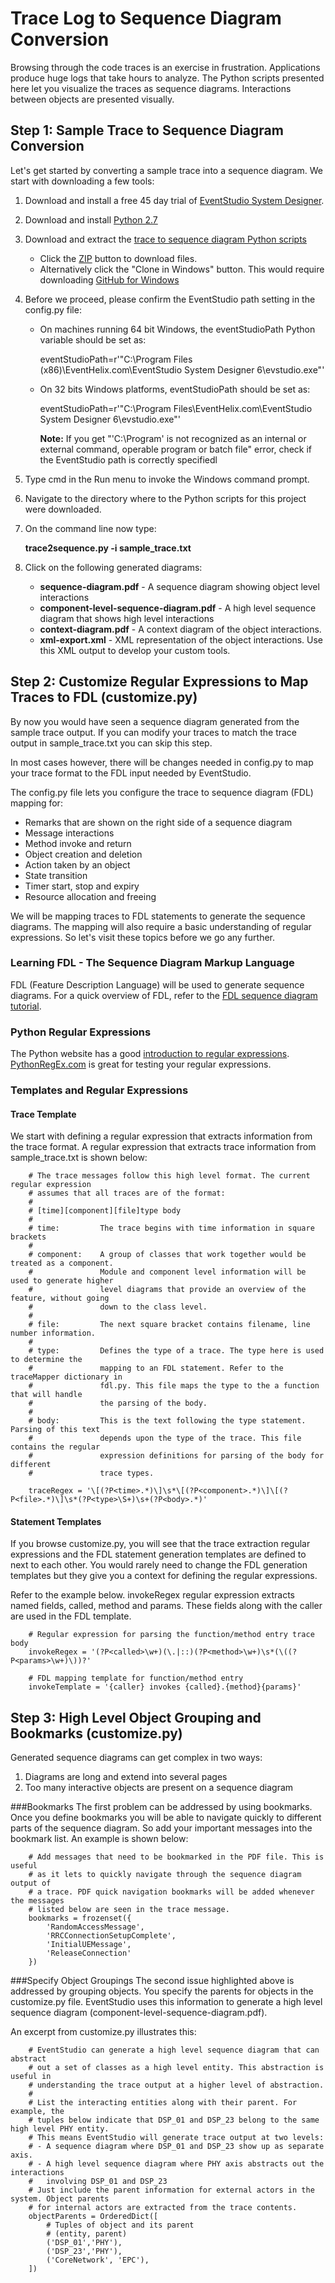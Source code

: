 # Trace Log to Sequence Diagram Conversion

Browsing through the code traces is an exercise in frustration. Applications produce huge logs that take
hours to analyze. The Python scripts presented here let you visualize the traces as sequence diagrams. Interactions
between objects are presented visually.

## Step 1: Sample Trace to Sequence Diagram Conversion

Let's get started by converting a sample trace into a sequence diagram. We start with downloading a few tools:

1. Download and install a free 45 day trial of [EventStudio System Designer](http://www.EventHelix.com/EventStudio).
1. Download and install [Python 2.7](http://www.python.org/getit/releases/2.7/)
1. Download and extract the [trace to sequence diagram Python scripts](https://github.com/eventhelix/trace-to-sequence-diagram)
   * Click the [ZIP](https://github.com/eventhelix/trace-to-sequence-diagram/zipball/master) button to download files.
   * Alternatively click the "Clone in Windows" button. This would require downloading [GitHub for Windows](http://windows.github.com/)
1. Before we proceed, please confirm the EventStudio path setting in the config.py file:
	* On machines running 64 bit Windows, the eventStudioPath Python variable should be set as:

		eventStudioPath=r'"C:\Program Files (x86)\EventHelix.com\EventStudio System Designer 6\evstudio.exe"'
	* On 32 bits Windows platforms, eventStudioPath should be set as:

		eventStudioPath=r'"C:\Program Files\EventHelix.com\EventStudio System Designer 6\evstudio.exe"'

		**Note:** If you get "'C:\Program' is not recognized as an internal or external command, operable program or batch file" error, check if
		the EventStudio path is correctly specifiedl
		
1. Type cmd in the Run menu to invoke the Windows command prompt.
1. Navigate to the directory where to the Python scripts for this project were downloaded.
1. On the command line now type:

	**trace2sequence.py -i sample_trace.txt**  

1. Click on the following generated diagrams:
	* **sequence-diagram.pdf** - A sequence diagram showing object level interactions
	* **component-level-sequence-diagram.pdf** - A high level sequence diagram that shows high level interactions
	* **context-diagram.pdf** - A context diagram of the object interactions.
	* **xml-export.xml** - XML representation of the object interactions. Use this XML output to develop your custom tools.


## Step 2: Customize Regular Expressions to Map Traces to FDL (customize.py)

By now you would have seen a sequence diagram generated from the sample trace output. If you can modify your traces to 
match the trace output in sample_trace.txt you can skip this step.

In most cases however, there will be changes needed in config.py to map your trace format to the FDL input needed by EventStudio.

The config.py file lets you configure the trace to sequence diagram (FDL) mapping for:
* Remarks that are shown on the right side of a sequence diagram
* Message interactions
* Method invoke and return
* Object creation and deletion
* Action taken by an object
* State transition
* Timer start, stop and expiry
* Resource allocation and freeing

We will be mapping traces to FDL statements to generate the sequence diagrams. The mapping will also require a basic understanding
of regular expressions. So let's visit these topics before we go any further.

### Learning FDL - The Sequence Diagram Markup Language

FDL (Feature Description Language) will be used to generate sequence diagrams. For a quick overview of FDL, refer to the
[FDL sequence diagram tutorial](http://www.eventhelix.com/EventStudio/sequence-diagram-tutorial.pdf).

### Python Regular Expressions

The Python website has a good [introduction to regular expressions](http://docs.python.org/library/re.html). [PythonRegEx.com](http://www.pythonregex.com/)
is great for testing your regular expressions.

### Templates and Regular Expressions
#### Trace Template
We start with defining a regular expression that extracts information from the trace format. A
regular expression that extracts trace information from sample_trace.txt is shown below:

		# The trace messages follow this high level format. The current regular expression
		# assumes that all traces are of the format:
		#
		# [time][component][file]type body
		#
		# time:         The trace begins with time information in square brackets
		#
		# component:    A group of classes that work together would be treated as a component.
		#               Module and component level information will be used to generate higher
		#               level diagrams that provide an overview of the feature, without going
		#               down to the class level.
		#
		# file:         The next square bracket contains filename, line number information.
		#
		# type:         Defines the type of a trace. The type here is used to determine the
		#               mapping to an FDL statement. Refer to the traceMapper dictionary in
		#               fdl.py. This file maps the type to the a function that will handle
		#               the parsing of the body.
		#
		# body:         This is the text following the type statement. Parsing of this text
		#               depends upon the type of the trace. This file contains the regular
		#               expression definitions for parsing of the body for different
		#               trace types.

		traceRegex = '\[(?P<time>.*)\]\s*\[(?P<component>.*)\]\[(?P<file>.*)\]\s*(?P<type>\S+)\s+(?P<body>.*)'

#### Statement Templates
If you browse customize.py, you will see that the trace extraction regular expressions and the FDL statement generation templates
are defined to next to each other. You would rarely need to change the FDL generation templates but they give you a context for
defining the regular expressions.

Refer to the example below. invokeRegex regular expression extracts named fields, called, method and params. These fields along
with the caller are used in the FDL template.

		# Regular expression for parsing the function/method entry trace body
		invokeRegex = '(?P<called>\w+)(\.|::)(?P<method>\w+)\s*(\((?P<params>\w+)\))?'

		# FDL mapping template for function/method entry
		invokeTemplate = '{caller} invokes {called}.{method}{params}'

## Step 3: High Level Object Grouping and Bookmarks (customize.py)

Generated sequence diagrams can get complex in two ways:
1. Diagrams are long and extend into several pages
2. Too many interactive objects are present on a sequence diagram

###Bookmarks
The first problem can be addressed by using bookmarks. Once you define bookmarks you will be able to navigate quickly to different parts 
of the sequence diagram. So add your important messages into the bookmark list. An example is shown below:

		# Add messages that need to be bookmarked in the PDF file. This is useful
		# as it lets to quickly navigate through the sequence diagram output of
		# a trace. PDF quick navigation bookmarks will be added whenever the messages
		# listed below are seen in the trace message.
		bookmarks = frozenset({
			'RandomAccessMessage',
			'RRCConnectionSetupComplete',
			'InitialUEMessage',
			'ReleaseConnection'
		})

###Specify Object Groupings
The second issue highlighted above is addressed by grouping objects. You specify the parents for objects in the customize.py file.
EventStudio uses this information to generate a high level sequence diagram (component-level-sequence-diagram.pdf).

An excerpt from customize.py illustrates this:

		# EventStudio can generate a high level sequence diagram that can abstract
		# out a set of classes as a high level entity. This abstraction is useful in 
		# understanding the trace output at a higher level of abstraction.
		#
		# List the interacting entities along with their parent. For example, the 
		# tuples below indicate that DSP_01 and DSP_23 belong to the same high level PHY entity.
		# This means EventStudio will generate trace output at two levels:
		# - A sequence diagram where DSP_01 and DSP_23 show up as separate axis.
		# - A high level sequence diagram where PHY axis abstracts out the interactions
		#   involving DSP_01 and DSP_23
		# Just include the parent information for external actors in the system. Object parents
		# for internal actors are extracted from the trace contents.
		objectParents = OrderedDict([
			# Tuples of object and its parent
			# (entity, parent)
			('DSP_01','PHY'),
			('DSP_23','PHY'),
			('CoreNetwork', 'EPC'),
		])
